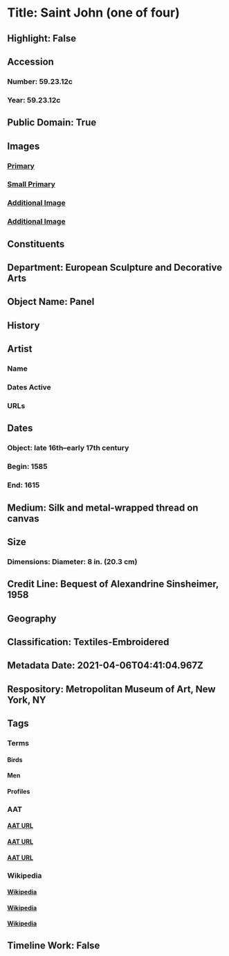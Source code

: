 # Title: Saint John (one of four)
## Highlight: False
## Accession
### Number: 59.23.12c
### Year: 59.23.12c
## Public Domain: True
## Images
### [Primary](https://images.metmuseum.org/CRDImages/es/original/DP348656.jpg)
### [Small Primary](https://images.metmuseum.org/CRDImages/es/web-large/DP348656.jpg)
### [Additional Image](https://images.metmuseum.org/CRDImages/es/original/DP348657.jpg)
### [Additional Image](https://images.metmuseum.org/CRDImages/es/original/168668A.jpg)
## Constituents
## Department: European Sculpture and Decorative Arts
## Object Name: Panel
## History
## Artist
### Name
### Dates Active
### URLs
## Dates
### Object: late 16th–early 17th century
### Begin: 1585
### End: 1615
## Medium: Silk and metal-wrapped thread on canvas
## Size
### Dimensions: Diameter: 8 in. (20.3 cm)
## Credit Line: Bequest of Alexandrine Sinsheimer, 1958
## Geography
## Classification: Textiles-Embroidered
## Metadata Date: 2021-04-06T04:41:04.967Z
## Respository: Metropolitan Museum of Art, New York, NY
## Tags
### Terms
#### Birds
#### Men
#### Profiles
### AAT
#### [AAT URL](http://vocab.getty.edu/page/aat/300266506)
#### [AAT URL](http://vocab.getty.edu/page/aat/300025928)
#### [AAT URL](http://vocab.getty.edu/page/aat/300123319)
### Wikipedia
#### [Wikipedia]()
#### [Wikipedia]()
#### [Wikipedia]()
## Timeline Work: False